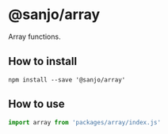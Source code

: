 # @sanjo/array

Array functions.

## How to install

```
npm install --save '@sanjo/array'
```

## How to use

```js
import array from 'packages/array/index.js'
```
